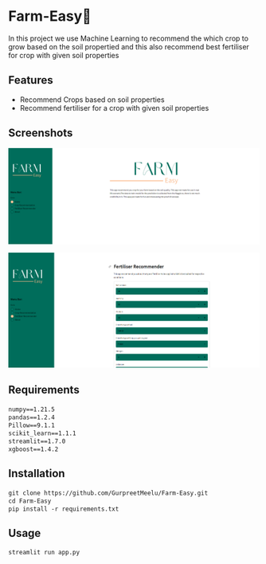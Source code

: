 
# Farm-Easy🌾

In this project we use Machine Learning to recommend the which crop to grow based on 
the soil propertied and this also recommend best fertiliser for crop with given soil properties



## Features

- Recommend Crops based on soil properties
- Recommend fertiliser for a crop with given soil properties

## Screenshots

![App Screenshot](https://github.com/GurpreetMeelu/Farm-Easy/blob/main/png/Screenshot%202022-06-15%20133804.png?raw=true)


![App Screenshot](https://github.com/GurpreetMeelu/Farm-Easy/blob/main/png/Screenshot%202022-06-15%20134231.png?raw=true)




## Requirements

```
numpy==1.21.5
pandas==1.2.4
Pillow==9.1.1
scikit_learn==1.1.1
streamlit==1.7.0
xgboost==1.4.2
```

## Installation 
```
git clone https://github.com/GurpreetMeelu/Farm-Easy.git
cd Farm-Easy
pip install -r requirements.txt
```
## Usage
```
streamlit run app.py
```



